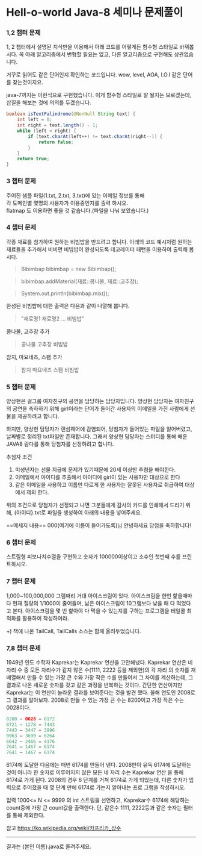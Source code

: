 # Hell-o-world Java-8 세미나 문제풀이

### 1,2 챕터 문제
1, 2 챕터에서 설명된 지식만을 이용해서 아래 코드를 어떻게든 함수형 스타일로 바꿔봅시다.
꼭 아래 알고리즘에서 변형할 필요는 없고, 다른 알고리즘으로 구현해도 상관없습니다.

거꾸로 읽어도 같은 단어인지 확인하는 코드입니다.
wow, level, AOA, I.O.I 같은 단어를 찾는것이지요.

java-7까지는 이런식으로 구현했습니다.
이게 함수형 스타일로 잘 될지는 모르겠는데, 삽질을 해보는 것에 의의를 두겠습니다.

```java
boolean isTextPalindrome(@NonNull String text) {
    int left = 0;
    int right = text.length() - 1;
    while (left < right) {
        if (text.charAt(left++) != text.charAt(right--)) {
            return false;
        }
    }
    return true;
}
```

### 3 챕터 문제
주어진 샘플 파일(1.txt, 2.txt, 3.txt)에 있는 이메일 정보를 통해  
각 도메인별 몇명의 사용자가 이용중인지를 출력 하시오.    
flatmap 도 이용하면 좋을 것 같습니다.(파일을 나눠 보았습니다.)  

### 4 챕터 문제
각종 재료를 첨가하여 원하는 비빔밥을 만드려고 합니다.
아래의 코드 예시처럼 원하는 재료들을 추가해서 비비면 
비빔밥이 완성되도록 데코레이터 패턴을 이용하여 출력해 봅시다.

> Bibimbap bibimbap = new Bibimbap();

> bibimbap.addMaterial(재료::콩나물, 재료::고추장);

> System.out.println(bibimbap.mix());

완성된 비빔밥에 대한 출력은 다음과 같이 나열해 봅니다.
> "재료명1 재료명2 ... 비빔밥"

콩나물, 고추장 추가
> 콩나물 고추장 비빔밥

참지, 마요네즈, 스팸 추가
> 참치 마요네즈 스팸 비빔밥


### 5 챕터 문제
양상현은 걸그룹 여자친구의 공연을 담당하는 담당자입니다.
양상현 담당자는 여자친구의 공연을 축하하기 위해 girl이라는 단어가 들어간 사용자의 이메일을 가진 사람에게
선물을 제공하려고 합니다.

하지만, 양상현 담당자가 랜섬웨어에 감염되어, 당첨자가 들어있는 파일을 잃어버렸고, 날짜별로 정리된 txt파일만 존재합니다.
그래서 양상현 담당자는 스터디를 통해 배운 JAVA8 람다를 통해 당첨자를 선정하려고 합니다.


추첨자 조건
1. 미성년자는 선물 지급에 문제가 있기때문에 20세 이상만 추첨을 해야한다.
2. 이메일에서 아이디를 추출해서 아이디에 girl이 있는 사용자만 대상으로 한다
3. 같은 이메일을 사용하고 이름만 다르게 한 사용자는 잘못된 사용자로 취급하여 대상에서 제외 한다.

위의 조건으로 당첨자가 선정되고 나면 
그분들에게 감사의 카드를 인쇄해서 드리기 위해, {아이디}.txt로 파일을 생성하여 
아래의 내용을 넣어주세요.


==메세지 내용==
000(여기에 이름이 들어가도록)님 안녕하세요
당첨을 축하합니다! 

### 6 챕터 문제
스트림형 피보나치수열을 구현하고 숫자가 100000이상이고 소수인 첫번째 수를 프린트하시오.

### 7 챕터 문제

1,000~100,000,000 그램짜리 거대 아이스크림이 있다. 아이스크림을 한번 핥을때마다 현재 질량의 1/1000이 줄어들며, 남은 아이스크림이 10그램보다 낮을 때 다 먹었다고 본다. 아이스크림을 몇 번 핥아야 다 먹을 수 있는지를 구하는 프로그램을 테일콜 최적화를 활용하여 작성하여라.

+) 책에 나온 TailCall, TailCalls 소스는 함께 올려두었습니다.

### 7,8 챕터 문제 
1949년 인도 수학자 Kaprekar는 Kaprekar 연산을 고안해냈다. Kaprekar 연산은 네 자리 수 중 모든 자리수가 같지 않은 수(1111, 2222 등을 제외한)의 각 자리 의 숫자를 재배열해서 만들 수 있는 가장 큰 수와 가장 작은 수를 만들어서 그 차이를 계산하는데, 그 결과로 나온 새로운 숫자를 갖고 같은 과정을 반복하는 것이다. 간단한 연산이지만 Kaprekar는 이 연산이 놀라운 결과를 보여준다는 것을 발견 했다. 올해 연도인 2008로 그 결과를 알아보자. 2008로 만들 수 있는 가장 큰 수는 8200이고 가장 작은 수는 0028이다.

```java
8200 – 0028 = 8172 
8721 – 1278 = 7443 
7443 – 3447 = 3996 
9963 – 3699 = 6264 
6642 – 2466 = 4176 
7641 – 1467 = 6174 
7641 – 1467 = 6174
```

6174에 도달한 다음에는 매번 6174를 만들어 낸다. 2008만이 유독 6174에 도달하는 것이 아니라 한 숫자로 이루어지지 않은 모든 네 자리 수는 Kaprekar 연산 을 통해 6174로 가게 된다. 2008의 경우 6 단계를 거쳐 6174로 가게 되었는데, 다른 숫자가 입력으로 주어졌을 때 몇 단계 만에 6174로 가는지 알아내는 프로 그램을 작성하시오.

입력 1000<= N <= 9999 의 int 스트림을 선언하고, Kaprekar수 6174에 해당하는 count중에 가장 큰 count값을 출력한다. 단, 같은수 1111, 2222등과 같은 숫자는 필터를 통해 제외한다.

참고 https://ko.wikipedia.org/wiki/카프리카_상수

---
결과는 {본인 이름}.java로 올려주세요.
